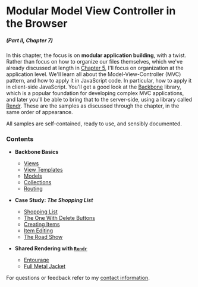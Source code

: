 # Modular Model View Controller in the Browser

##### _(Part II, Chapter 7)_

In this chapter, the focus is on **modular application building**, with a twist. Rather than focus on how to organize our files themselves, which we've already discussed at length in [Chapter 5][1], I'll focus on organization at the application level. We'll learn all about the Model-View-Controller (MVC) pattern, and how to apply it in JavaScript code. In particular, how to apply it in client-side JavaScript. You'll get a good look at the [Backbone][3] library, which is a popular foundation for developing complex MVC applications, and later you'll be able to bring that to the server-side, using a library called [Rendr][4]. These are the samples as discussed through the chapter, in the same order of appearance.

All samples are self-contained, ready to use, and sensibly documented.

### Contents

- **Backbone Basics**

  - [Views](https://github.com/buildfirst/buildfirst/tree/master/ch07/01_backbone-views)
  - [View Templates](https://github.com/buildfirst/buildfirst/tree/master/ch07/02_backbone-view-templates)
  - [Models](https://github.com/buildfirst/buildfirst/tree/master/ch07/03_backbone-models)
  - [Collections](https://github.com/buildfirst/buildfirst/tree/master/ch07/04_backbone-collections)
  - [Routing](https://github.com/buildfirst/buildfirst/tree/master/ch07/05_backbone-routing)

- **Case Study: _The Shopping List_**

  - [Shopping List](https://github.com/buildfirst/buildfirst/tree/master/ch07/06_shopping-list)
  - [The One With Delete Buttons](https://github.com/buildfirst/buildfirst/tree/master/ch07/07_the-one-with-delete-buttons)
  - [Creating Items](https://github.com/buildfirst/buildfirst/tree/master/ch07/08_creating-items)
  - [Item Editing](https://github.com/buildfirst/buildfirst/tree/master/ch07/09_item-editing)
  - [The Road Show](https://github.com/buildfirst/buildfirst/tree/master/ch07/10_the-road-show)

- **Shared Rendering with [`Rendr`][4]**
  - [Entourage](https://github.com/buildfirst/buildfirst/tree/master/ch07/11_entourage)
  - [Full Metal Jacket](https://github.com/buildfirst/buildfirst/tree/master/ch07/12_full-metal-jacket)

For questions or feedback refer to my [contact information](https://github.com/buildfirst/buildfirst#feedback).

[1]: https://github.com/buildfirst/buildfirst/tree/master/ch05
[2]: http://en.wikipedia.org/wiki/Model%E2%80%93view%E2%80%93controller
[3]: http://backbonejs.org/
[4]: https://github.com/rendrjs/rendr
